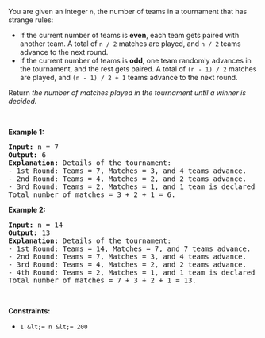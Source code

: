 You are given an integer `` n ``, the number of teams in a tournament that has strange rules:

*   If the current number of teams is __even__, each team gets paired with another team. A total of `` n / 2 `` matches are played, and `` n / 2 `` teams advance to the next round.
*   If the current number of teams is __odd__, one team randomly advances in the tournament, and the rest gets paired. A total of `` (n - 1) / 2 `` matches are played, and `` (n - 1) / 2 + 1 `` teams advance to the next round.

Return _the number of matches played in the tournament until a winner is decided._

&nbsp;

__Example 1:__

<pre>
<strong>Input:</strong> n = 7
<strong>Output:</strong> 6
<strong>Explanation:</strong> Details of the tournament: 
- 1st Round: Teams = 7, Matches = 3, and 4 teams advance.
- 2nd Round: Teams = 4, Matches = 2, and 2 teams advance.
- 3rd Round: Teams = 2, Matches = 1, and 1 team is declared the winner.
Total number of matches = 3 + 2 + 1 = 6.
</pre>

__Example 2:__

<pre>
<strong>Input:</strong> n = 14
<strong>Output:</strong> 13
<strong>Explanation:</strong> Details of the tournament:
- 1st Round: Teams = 14, Matches = 7, and 7 teams advance.
- 2nd Round: Teams = 7, Matches = 3, and 4 teams advance.
- 3rd Round: Teams = 4, Matches = 2, and 2 teams advance.
- 4th Round: Teams = 2, Matches = 1, and 1 team is declared the winner.
Total number of matches = 7 + 3 + 2 + 1 = 13.
</pre>

&nbsp;

__Constraints:__

*   `` 1 &lt;= n &lt;= 200 ``